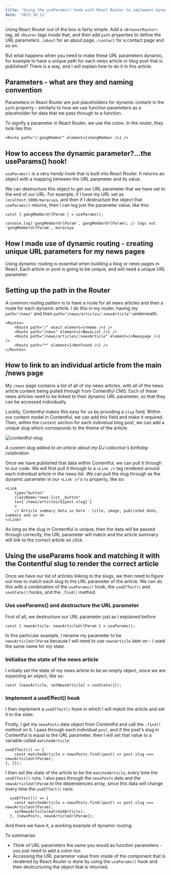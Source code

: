```yaml
---
title: 'Using the useParams() hook with React Router to implement dynamic routing (with the help of Contentful CMS)'
date: '2023-10-11'
---
```


Using React Router out of the box is fairly simple. Add a `<BrowserRouter>` tag, all `<Route>` tags inside that, and then add `path` properties to define the URL parameters. `/about` for an about page, `/contact` for a contact page and so on.

But what happens when you need to make these URL parameters dynamic, for example to have a unique path for each news article or blog post that is published? There is a way, and I will explain how to do it in this article.

## Parameters - what are they and naming convention

Parameters in React Router are just placeholders for dynamic content in the `path` property - similarly to how we use function parameters as a placeholder for data that we pass through to a function.

To signify a parameter in React Router, we use the colon. In the router, they look like this:

```
<Route path="/:gangMember" element={<GangMember />} />
```

## How to access the dynamic parameter?...the useParams() hook!

`useParams()` is a very handy hook that is built into React Router. It returns an object with a mapping between the URL parameter and its value.

We can destructure this object to get our URL parameter that we have set to the end of our URL. For example, if I have my URL set as `localhost:3000/maracuya`, and then if I destructure the object that `useParams()` returns, then I can log just the parameter value, like this:

```
const { gangMemberUrlParam } = useParams();

console.log('gangMemberUrlParam', gangMemberUrlParam); // logs out 'gangMemberUrlParam', maracuya
```

## How I made use of dynamic routing - creating unique URL parameters for my news pages

Using dynamic routing is essential when building a blog or news pages in React. Each article or post is going to be unique, and will need a unique URL parameter.

## Setting up the path in the Router

A common routing pattern is to have a route for all news articles and then a route for each dynamic article. I do this in my router, having my `path="/news"` and then `path="/news/articles/:newsArticle"` underneath:

```
<Routes>
    <Route path="/" exact element={<Home />} />
    <Route path="/news" element={<NewsList />} />
    <Route path="/news/articles/:newsArticle" element={<Newspage />} />
    <Route path="*" element={<NotFound />} />
</Routes>
```

## How to link to an individual article from the main /news page

My `/news` page contains a list of all of my news articles, with all of the news article content being pulled through from Contentful CMS. Each of these news articles need to be linked to their dynamic URL parameter, so that they can be accessed individually.

Luckily, Contentful makes this easy for us by providing a `slug` field. Within our content model in Contentful, we can add this field and make it required. Then, within the `Content` section for each individual blog post, we can add a unique slug which corresponds to the theme of the article.

![contentful-slug](/images/contentful-slug.png)

*A custom slug added to an article about my DJ collective's birthday celebration*

Once we have published that data within Contentful, we can pull it through to our code. We will first pull it through to a `<Link />` tag rendered around each individual article in the news list. We can pull the slug through as the dynamic parameter in our `<Link />`'s `to` property, like so:

```
<Link
    type="button"
    className="news-list__button"
    to={`/news/articles/${post.slug}`}
    >
    // Article summary data in here - title, image, published date, summary and so on
</Link>
```

As long as the slug in Contentful is unique, then the data will be passed through correctly, the URL parameter will match and the article summary will link to the correct article on click.

## Using the useParams hook and matching it with the Contentful slug to render the correct article

Once we have our list of articles linking to the slugs, we then need to figure out how to match each slug to the URL parameter of the article. We can do this with a combination of the `useParams()` hook, the `useEffect()` and `useState()` hooks, and the `.find()` method.

### Use useParams() and destructure the URL parameter

First of all, we destructure our URL parameter just as I explained before:

`const { newsArticle: newsArticleUrlParam } = useParams();`

In this particular example, I rename my parameter to be `newsArticleUrlParam` because I will need to use `newsArticle` later on - I used the same name for my state.

### Initialise the state of the news article

I initially set the state of my news article to be an empty object, since we are expecting an object, like so:

`const [newsArticle, setNewsArticle] = useState({});`

### Implement a useEffect() hook

I then implement a `useEffect()` hook in which I will match the article and set it to the state.

Firstly, I get my `newsPosts` data object from Contentful and call the `.find()` method on it. I pass through each individual `post`, and if the post's slug in Contentful is equal to the URL parameter, then I will set that value to a variable called `matchedArticle`:

```
useEffect(() => {
    const matchedArticle = newsPosts.find((post) => post.slug === newsArticleUrlParam);
}, []);
```

I then set the state of the article to be the `matchedArticle`, every time the `useEffect()` runs. I also pass through the `newsPosts` data and the `newsArticleUrlParam` to the dependencies array, since this data will change every time the `useEffect()` runs:

```
  useEffect(() => {
    const matchedArticle = newsPosts.find((post) => post.slug === newsArticleUrlParam);
    setNewsArticle(matchedArticle);
  }, [newsPosts, newsArticleUrlParam]);
```

And there we have it, a working example of dynamic routing.

To summarise:

- Think of URL parameters the same you would as function parameters - you just need to add a colon too
- Accessing the URL parameter value from inside of the component that is rendered by React Router is done by using the `useParams()` hook and then destructuring the object that is returned.